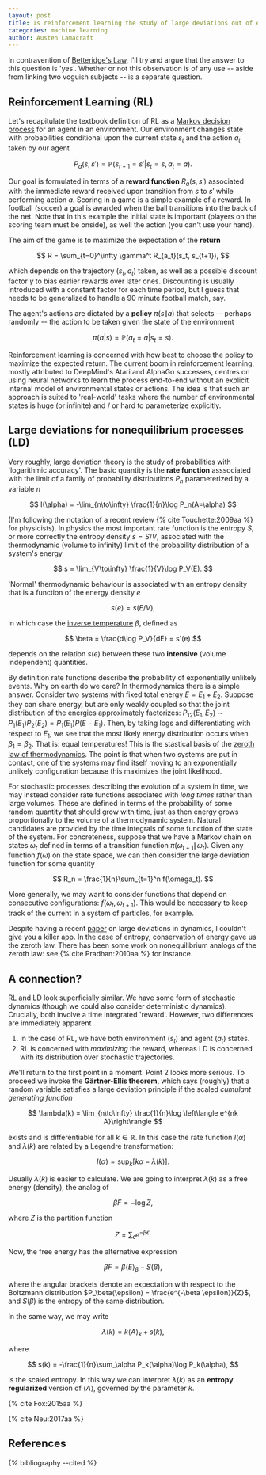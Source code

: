 ```yaml
---
layout: post
title: Is reinforcement learning the study of large deviations out of equilibrium?
categories: machine learning
author: Austen Lamacraft
---
```


In contravention of [Betteridge's Law](https://en.wikipedia.org/wiki/Betteridge%27s_law_of_headlines), I'll try and argue that the answer to this question is 'yes'. Whether or not this observation is of any use -- aside from linking two voguish subjects -- is a separate question.

## Reinforcement Learning (RL)

Let's recapitulate the textbook definition of RL as a [Markov decision process](https://en.wikipedia.org/wiki/Markov_decision_process) for an agent in an environment. Our environment changes state with probabilities conditional upon the current state $s_t$ and the action $a_t$ taken by our agent

$$
P_a(s,s') = \mathbb{P}(s_{t+1}=s'|s_t=s, a_t=a).
$$

Our goal is formulated in terms of a __reward function__ $R_a(s,s')$ associated with the immediate reward received upon transition from $s$ to $s'$ while performing action $a$. Scoring in a game is a simple example of a reward. In football (soccer) a goal is awarded when the ball transitions into the back of the net. Note that in this example the initial state is important (players on the scoring team must be onside), as well the action (you can't use your hand).

The aim of the game is to maximize the expectation of the __return__

$$
R = \sum_{t=0}^\infty \gamma^t R_{a_t}(s_t, s_{t+1}),
$$

which depends on the trajectory $(s_t,a_t)$ taken, as well as a possible discount factor $\gamma$ to bias earlier rewards over later ones. Discounting is usually introduced with a constant factor for each time period, but I guess that needs to be generalized to handle a 90 minute football match, say.

The agent's actions are dictated by a __policy__ $\pi(s\|a)$ that selects -- perhaps randomly -- the action to be taken given the state of the environment

$$
\pi(a|s) = \mathbb{P}(a_t=a|s_t=s).
$$

Reinforcement learning is concerned with how best to choose the policy to maximize the expected return. The current boom in reinforcement learning, mostly attributed to DeepMind's Atari and AlphaGo successes, centres on using neural networks to learn the process end-to-end without an explicit internal model of environmental states or actions. The idea is that such an approach is suited to 'real-world' tasks where the number of environmental states is huge (or infinite) and / or hard to parameterize explicitly.

## Large deviations for nonequilibrium processes (LD)

Very roughly, large deviation theory is the study of probabilities with 'logarithmic accuracy'. The basic quantity is the __rate function__ asssociated with the limit of a family of probability distributions $P_n$ parameterized by a variable $n$

$$
I(\alpha) = -\lim_{n\to\infty} \frac{1}{n}\log P_n(A=\alpha)
$$

(I'm following the notation of a recent review {% cite Touchette:2009aa %} for physicists). In physics the most important rate function is the entropy $S$, or more correctly the entropy density $s=S/V$, associated with the thermodynamic (volume to infinity) limit of the probability distribution of a system's energy

$$
s = \lim_{V\to\infty} \frac{1}{V}\log P_V(E).
$$

'Normal' thermodynamic behaviour is associated with an entropy density that is a function of the energy density $e$

$$
s(e) = s(E/V),
$$

in which case the [inverse temperature](https://en.wikipedia.org/wiki/Thermodynamic_beta) $\beta$, defined as

$$
\beta = \frac{d\log P_V}{dE} = s'(e)
$$

depends on the relation $s(e)$ between these two __intensive__ (volume independent) quantities.

By definition rate functions describe the probability of exponentially unlikely events. Why on earth do we care? In thermodynamics there is a simple answer. Consider two systems with fixed total energy $E=E_1+E_2$. Suppose they can share energy, but are only weakly coupled so that the joint distribution of the energies approximately factorizes: $P_{12}(E_1,E_2)\sim P_1(E_1)P_2(E_2)=P_1(E_1)P(E-E_1)$. Then, by taking logs and differentiating with respect to $E_1$, we see that the most likely energy distribution occurs when $\beta_1=\beta_2$. That is: equal temperatures! This is the stastical basis of the [zeroth law of thermodynamics](https://en.wikipedia.org/wiki/Zeroth_law_of_thermodynamics). The point is that when two systems are put in contact, one of the systems may find itself moving to an exponentially unlikely configuration because this maximizes the joint likelihood.

For stochastic processes describing the evolution of a system in time, we may instead consider rate functions associated with _long times_ rather than large volumes. These are defined in terms of the probability of some random quantity that should grow with time, just as then energy grows proportionally to the volume of a thermodynamic system. Natural candidates are provided by the time integrals of some function of the state of the system. For concreteness, suppose that we have a Markov chain on states $\omega_t$ defined in terms of a transition function $\pi(\omega_{t+1}\|\omega_t)$. Given any function $f(\omega)$ on the state space, we can then consider the large deviation function for some quantity

$$
R_n = \frac{1}{n}\sum_{t=1}^n f(\omega_t).
$$

More generally, we may want to consider functions that depend on consecutive configurations: $f(\omega_t,\omega_{t+1})$. This would be necessary to keep track of the current in a system of particles, for example.

Despite having a recent [paper](https://arxiv.org/abs/1802.09576) on large deviations in dynamics, I couldn't give you a killer app. In the case of entropy, conservation of energy gave us the zeroth law. There has been some work on nonequilibrium analogs of the zeroth law: see {% cite Pradhan:2010aa %} for instance.

## A connection?

RL and LD look superficially similar. We have some form of stochastic dynamics (though we could also consider deterministic dynamics). Crucially, both involve a time integrated 'reward'. However, two differences are immediately apparent

1. In the case of RL, we have both environment ($s_t$) and agent ($a_t$) states.
2. RL is concerned with _maximizing_ the reward, whereas LD is concerned with its distribution over stochastic trajectories.

We'll return to the first point in a moment. Point 2 looks more serious. To proceed we invoke the __Gärtner-Ellis theorem__, which says (roughly) that a random variable satisfies a large deviation principle if the scaled _cumulant generating function_

$$
\lambda(k) = \lim_{n\to\infty} \frac{1}{n}\log \left\langle e^{nk A}\right\rangle
$$

exists and is differentiable for all $k\in\mathbb{R}$. In this case the rate function $I(\alpha)$ and $\lambda(k)$ are related by a Legendre transformation:

$$
I(\alpha) = \sup_k \left[k\alpha-\lambda(k)\right].
$$

Usually $\lambda(k)$ is easier to calculate. We are going to interpret $\lambda(k)$ as a free energy (density), the analog of

$$
\beta F = -\log Z,
$$

where $Z$ is the partition function

$$
Z = \sum_\epsilon  e^{-\beta \epsilon}.
$$

Now, the free energy has the alternative expression

$$
\beta F = \beta\langle E\rangle_\beta - S(\beta),
$$

where the angular brackets denote an expectation with respect to the Boltzmann distribution $P_\beta(\epsilon) = \frac{e^{-\beta \epsilon}}{Z}$, and $S(\beta)$ is the entropy of the same distribution.

In the same way, we may write

$$
\lambda(k) = k \langle A\rangle_k + s(k),
$$

where

$$
s(k) = -\frac{1}{n}\sum_\alpha P_k(\alpha)\log P_k(\alpha),
$$

is the scaled entropy. In this way we can interpret $\lambda(k)$ as an __entropy regularized__ version of $\langle A\rangle$, governed by the parameter $k$. 


{% cite Fox:2015aa %}

{% cite Neu:2017aa %}


References
----------

{% bibliography --cited %}
